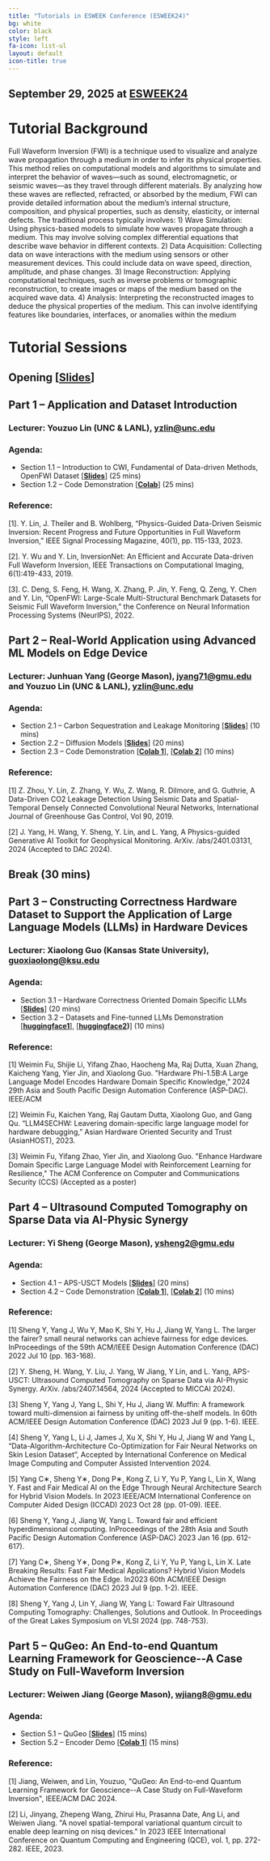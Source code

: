 ```yaml
---
title: "Tutorials in ESWEEK Conference (ESWEEK24)"
bg: white
color: black
style: left
fa-icon: list-ul
layout: default
icon-title: true
---
```

 
<div style="text-align:center;">
  <span class="fa-stack subtlecircle" style="font-size:64px; background:rgba(0,128,0,0.1)">
    <i class="fa fa-circle fa-stack-2x text-white"></i>
    <i class="fa fa-server fa-stack-1x text-green"></i>
  </span>
</div>

## September 29, 2025 at **[ESWEEK24]( https://esweek.org/tutorials/)**

<!-- <div style="text-align:center;">
  <a href="https://www.hyatt.com/en-US/hotel/washington/hyatt-regency-bellevue-on-seattles-eastside/belle"><img width="800px" src="img/virtual.jpg"/></a>
  &nbsp;  &nbsp;  &nbsp;  &nbsp;
</div> -->



<!-- ### Overview -->
# Tutorial Background
Full Waveform Inversion (FWI) is a technique used to visualize and analyze wave propagation through a medium
in order to infer its physical properties. This method relies on computational models and algorithms to simulate and interpret
the behavior of waves—such as sound, electromagnetic, or seismic waves—as they travel through different materials. By
analyzing how these waves are reflected, refracted, or absorbed by the medium, FWI can provide detailed information about
the medium’s internal structure, composition, and physical properties, such as density, elasticity, or internal defects. The
traditional process typically involves: 1) Wave Simulation: Using physics-based models to simulate how waves propagate
through a medium. This may involve solving complex differential equations that describe wave behavior in different contexts.
2) Data Acquisition: Collecting data on wave interactions with the medium using sensors or other measurement devices. This
could include data on wave speed, direction, amplitude, and phase changes. 3) Image Reconstruction: Applying computational techniques, such as inverse problems or tomographic
reconstruction, to create images or maps of the medium based on the acquired wave data. 4) Analysis: Interpreting the
reconstructed images to deduce the physical properties of the medium. This can involve identifying features like boundaries,
interfaces, or anomalies within the medium


# Tutorial Sessions
## Opening [**[Slides](https://drive.google.com/file/d/1U7MJnwrFC57pUaRVJlPt6L4HtqSAd2xJ/view?usp=sharing)**]
## Part 1 – Application and Dataset Introduction
### Lecturer: Youzuo Lin (UNC & LANL), yzlin@unc.edu
### Agenda:
* Section 1.1 – Introduction to CWI, Fundamental of Data-driven Methods, OpenFWI Dataset [**[Slides](https://drive.google.com/file/d/1iBbGfBlBxUBt__i8SP5fYqfyRB96hZI7/view?usp=sharing)**] (25 mins)
* Section 1.2 – Code Demonstration [**[Colab](https://openfwi-lanl.github.io/tutorial/#/)**] (25 mins) 

### Reference: 
[1]. Y. Lin, J. Theiler and B. Wohlberg, “Physics-Guided Data-Driven Seismic Inversion: Recent Progress and Future Opportunities in Full Waveform Inversion,” IEEE Signal Processing Magazine, 40(1), pp. 115-133, 2023.

[2]. Y. Wu and Y. Lin, InversionNet: An Efficient and Accurate Data-driven Full Waveform Inversion, IEEE Transactions on Computational Imaging, 6(1):419-433, 2019.

[3]. C. Deng, S. Feng, H. Wang, X. Zhang, P. Jin, Y. Feng, Q. Zeng, Y. Chen and Y. Lin, “OpenFWI: Large-Scale Multi-Structural Benchmark Datasets for Seismic Full Waveform Inversion,” the Conference on Neural Information Processing Systems (NeurIPS), 2022.


## Part 2 – Real-World Application using Advanced ML Models on Edge Device 

### Lecturer: Junhuan Yang (George Mason), jyang71@gmu.edu and Youzuo Lin (UNC & LANL), yzlin@unc.edu

### Agenda:
* Section 2.1 – Carbon Sequestration and Leakage Monitoring [**[Slides](https://drive.google.com/file/d/1iBbGfBlBxUBt__i8SP5fYqfyRB96hZI7/view?usp=sharing)**] (10 mins)
* Section 2.2 – Diffusion Models [**[Slides](https://drive.google.com/file/d/1Cn1fnrliTQLMxPW_Ukv3efkatTMNRQ31/view?usp=sharing)**] (20 mins)
* Section 2.3 – Code Demonstration [**[Colab 1](https://colab.research.google.com/drive/1RpxFVnEXv62a4ZQuB-0X-bjxh6f14OY9?usp=sharing)**], [**[Colab 2](https://colab.research.google.com/drive/1rMcR1W3BJa75UUFXVE6BIEBhNB6PgvxP?usp=sharing)**]  (10 mins)

### Reference:
[1] Z. Zhou, Y. Lin, Z. Zhang, Y. Wu, Z. Wang, R. Dilmore, and G. Guthrie, A Data-Driven CO2 Leakage Detection Using Seismic Data and Spatial-Temporal Densely Connected Convolutional Neural Networks, International Journal of Greenhouse Gas Control, Vol 90, 2019.

[2] J. Yang, H. Wang, Y. Sheng, Y. Lin,  and L. Yang, A Physics-guided Generative AI Toolkit for Geophysical Monitoring. ArXiv. /abs/2401.03131, 2024 (Accepted to DAC 2024).



## Break (30 mins)

## Part 3 – Constructing Correctness Hardware Dataset to Support the Application of Large Language Models (LLMs) in Hardware Devices 

### Lecturer:  Xiaolong Guo (Kansas State University), guoxiaolong@ksu.edu

### Agenda:
* Section 3.1 – Hardware Correctness Oriented Domain Specific LLMs [**[Slides](https://drive.google.com/file/d/1122yPXXIRMi6J98yaXeMKB1p4EQ2pObX/view?usp=sharing)**] (20 mins)
* Section 3.2 – Datasets and Fine-tunned LLMs Demonstration [**[huggingface1](https://huggingface.co/datasets/KSU-HW-SEC/LLM4SecHW-OSHD)**], [**[huggingface2](https://huggingface.co/datasets/KSU-HW-SEC/hardware_code_and_sec_large))**] (10 mins)

### Reference:
[1] Weimin Fu, Shijie Li, Yifang Zhao, Haocheng Ma, Raj Dutta, Xuan Zhang, Kaicheng Yang, Yier Jin, and Xiaolong Guo. "Hardware Phi-1.5B:A Large Language Model Encodes Hardware Domain Specific Knowledge," 2024 29th Asia and South Pacific Design Automation Conference (ASP-DAC). IEEE/ACM

[2] Weimin Fu, Kaichen Yang, Raj Gautam Dutta, Xiaolong Guo, and Gang Qu. “LLM4SECHW: Leavering domain-specific large language model for hardware debugging,” Asian Hardware Oriented Security and Trust (AsianHOST), 2023.

[3] Weimin Fu, Yifang Zhao, Yier Jin, and Xiaolong Guo. "Enhance Hardware Domain Specific Large Language Model with Reinforcement Learning for Resilience," The ACM Conference on Computer and Communications Security (CCS) (Accepted as a poster)



## Part 4 – Ultrasound Computed Tomography on Sparse Data via AI-Physic Synergy 

### Lecturer: Yi Sheng (George Mason), ysheng2@gmu.edu

### Agenda:
* Section 4.1 – APS-USCT Models [**[Slides](https://drive.google.com/file/d/1btInOLg24ttWbk5iGPkhvNUT0BcFG2nz/view?usp=sharing)**] (20 mins)
* Section 4.2 – Code Demonstration [**[Colab 1](https://drive.google.com/file/d/1VKZn_n_qI54uBUY_81_pWIlk_n4THmAU/view?usp=drive_link)**], [**[Colab 2](https://drive.google.com/file/d/1BSH236mrn1UYnSnOXwb4dFyFnnAuEQ07/view?usp=drive_link)**]  (10 mins)

### Reference:
[1] Sheng Y, Yang J, Wu Y, Mao K, Shi Y, Hu J, Jiang W, Yang L. The larger the fairer? small neural networks can achieve fairness for edge devices. InProceedings of the 59th ACM/IEEE Design Automation Conference
(DAC) 2022 Jul 10 (pp. 163-168).

[2] Y. Sheng, H. Wang, Y. Liu, J. Yang, W Jiang, Y Lin,  and L. Yang, APS-USCT: Ultrasound Computed Tomography on Sparse Data via AI-Physic Synergy. ArXiv. /abs/2407.14564, 2024 (Accepted to MICCAI 2024).

[3] Sheng Y, Yang J, Yang L, Shi Y, Hu J, Jiang W. Muffin: A framework toward multi-dimension ai fairness by uniting off-the-shelf models. In 60th ACM/IEEE Design Automation Conference (DAC) 2023 Jul 9 (pp. 1-6). IEEE.

[4] Sheng Y, Yang L, Li J, James J, Xu X, Shi Y, Hu J, Jiang W and Yang L, “Data-Algorithm-Architecture Co-Optimization for Fair Neural Networks on Skin Lesion Dataset”, Accepted by International Conference on Medical Image Computing and Computer Assisted Intervention 2024.

[5] Yang C∗, Sheng Y∗, Dong P∗, Kong Z, Li Y, Yu P, Yang L, Lin X, Wang Y. Fast and Fair Medical AI on the Edge Through Neural Architecture Search for Hybrid Vision Models. In 2023 IEEE/ACM International Conference on Computer Aided Design (ICCAD) 2023 Oct 28 (pp. 01-09). IEEE.

[6] Sheng Y, Yang J, Jiang W, Yang L. Toward fair and efficient hyperdimensional computing. InProceedings of the 28th Asia and South Pacific Design Automation Conference (ASP-DAC) 2023 Jan 16 (pp. 612-617).

[7] Yang C∗, Sheng Y∗, Dong P∗, Kong Z, Li Y, Yu P, Yang L, Lin X. Late Breaking Results: Fast Fair Medical Applications? Hybrid Vision Models Achieve the Fairness on the Edge. In2023 60th ACM/IEEE Design Automation Conference (DAC) 2023 Jul 9 (pp. 1-2). IEEE.

[8] Sheng Y, Yang J, Lin Y, Jiang W, Yang L: Toward Fair Ultrasound Computing Tomography: Challenges, Solutions and Outlook. In Proceedings of the Great Lakes Symposium on VLSI 2024 (pp. 748-753).



## Part 5 – QuGeo: An End-to-end Quantum Learning Framework for Geoscience--A Case Study on Full-Waveform Inversion

### Lecturer: Weiwen Jiang (George Mason), wjiang8@gmu.edu

### Agenda:
* Section 5.1 – QuGeo [**[Slides](https://drive.google.com/file/d/1aPLkpoydCrcRf3v08e0VBV-I20JpnD9W/view?usp=sharing)**] (15 mins)
* Section 5.2 – Encoder Demo [**[Colab 1](https://colab.research.google.com/drive/1kvsoocfuNbs2T7KIR4QkcSWy96ge-QA-?usp=sharing)**]  (15 mins)

### Reference:
[1] Jiang, Weiwen, and Lin, Youzuo, "QuGeo: An End-to-end Quantum Learning Framework for Geoscience--A Case Study on Full-Waveform Inversion", IEEE/ACM DAC 2024.

[2] Li, Jinyang, Zhepeng Wang, Zhirui Hu, Prasanna Date, Ang Li, and Weiwen Jiang. "A novel spatial-temporal variational quantum circuit to enable deep learning on nisq devices." In 2023 IEEE International Conference on Quantum Computing and Engineering (QCE), vol. 1, pp. 272-282. IEEE, 2023.


<!-- Abstract
We are currently living in the Noisy Intermediate-Scale Quantum (NISQ) era, where noise and scalability are well-known and crucial issues. We have been witnessing the rapid development of superconducting quantum computers, which gradually alleviates scalability issues where we have quantum computer with 433 qubits from IBM. However, the high noise in quantum computing is still a barrier to the use of quantum computing in real-world applications. For ibm_belem processor, the qubits error is at the level of 10^-4 to 10^-2.
Although they have great potential to work well on a fixed noise level, the change of noise will make the pre-designed noise-aware solution useless and incur high overhead for solution adaptation. Unfortunately, the noises on quantum devices are unstable. -->

<!-- objective
The objective of the proposed workshop on the unstable noise of quantum computing is to address one of the most significant challenges in the development of quantum computing, which is the issue of unstable noise. The workshop aims to bring together experts and researchers from different backgrounds to explore and share their insights on this critical problem. The objective is to provide a platform to discuss different approaches to mitigating noise, including error-correction techniques, noise-reducing algorithms, and hardware improvements.

The detailed objectives are listed as follows:
* Develop a comprehensive understanding of the current state of research on unstable noise in quantum computing.
* Provide a platform for researchers and industry experts to present and discuss their latest findings and insights on mitigating unstable noise in quantum computing.
* Foster collaboration among researchers and industry experts to develop novel techniques and strategies for addressing unstable noise in quantum computing.
* Facilitate discussions on the limitations of current techniques and identify areas where further research is needed.
* Encourage the development of reproducible quantum computing systems that can effectively mitigate unstable noise.
* Provide an opportunity for attendees to network and build new collaborations in the field of quantum computing. -->



<!-- 
<div style="text-align:center;">
  <p>
    <a href="qccc-cfp.txt">
      <i class="fa fa-file-text-o">&nbsp;<b>Download the QCCC-22 CFP </b></i>
    </a>
  </p>
</div> -->

<!-- 

### Proposed Tutorial

Our objective with this tutorial is to provide our audience with a solid starting point, equipping them with the knowledge and resources to embark on their own research endeavors. We anticipate that the insights gained from this tutorial will empower participants to pursue their research aspirations effectively. Particularly, we will deliver a research presentation regarding our R&D as well as a hands-on tutorial to go through our openly released software package and datasets. We will demonstrate how to solve wave imaging on various computing environments including both GPUs clusters and edge devices. The topics would be of great interest to students and faculty members from data science, computational imaging, and computational mathematics, as well as to practitioners from industry. This tutorial will be a hands-on demonstration to guide participants through the concepts and practical implementation using Python codes within the Jupyter Notebook.

### Target Audiences

Entry-level to mid-career graduate students, with a strong interest in imaging science and machine learning, and with a foundational understanding of inverse theory, fundamental deep-learning techniques, and basic Python programming skills. These prerequisites will ensure that participants can fully engage with and benefit from the material presented.

## Tentative Agenda:

### Part 1. Theory, Models, and Data Availability (50 mins), Lecturer: Youzuo (UNC)
* Section 1.1 – Introduction to FWI, fundamental to data-driven methods, OpenFWI dataset (Youzuo, 25 mins)
* Section 1.2 – Step-by-step code demonstration (Youzuo, 25 mins)

### Part 2. Advanced ML models with demonstration on Edge Device (60 mins), Lecturer: Junhuan Yang (George Mason) and Youzuo Lin (UNC)
* Section 2.1 – Hybrid Model (Youzuo, 15 mins), and Diffusion models (Junhuan, 20 mins) 
* Section 2.2 – Step-by-step code demonstration on edge device (Junhuan, 20 mins)

## Reference
1. Y. Lin, J. Theiler and B. Wohlberg, “Physics-Guided Data-Driven Seismic Inversion: Recent Progress and Future Opportunities in Full Waveform Inversion,” *IEEE Signal Processing Magazine*, 40(1), pp. 115-133, 2023.

2. C. Deng, S. Feng, H. Wang, X. Zhang, P. Jin, Y. Feng, Q. Zeng, Y. Chen and Y. Lin, "OpenFWI: Large-Scale Multi-Structural Benchmark Datasets for Seismic Full Waveform Inversion," *the Conference on Neural Information Processing Systems (NeurIPS)*, 2022. -->


<!-- <script type='text/javascript' id='clustrmaps' src='//cdn.clustrmaps.com/map_v2.js?cl=ffffff&w=300&t=tt&d=cIhgYH1fFbP-ZJ070ZjU28sR5hr_iWckMoZ9Qd3Yw1c&co=1a6ea8'></script> -->
